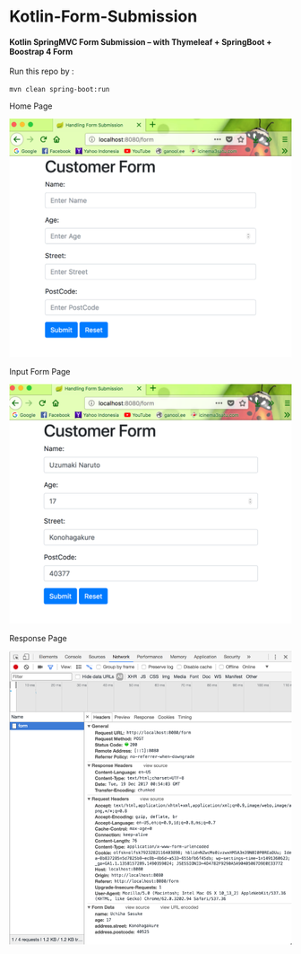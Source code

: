 # Kotlin-Form-Submission

#### Kotlin SpringMVC Form Submission – with Thymeleaf + SpringBoot + Boostrap 4 Form

Run this repo by :

`mvn clean spring-boot:run`

Home Page

![Home Page](img/home.png "Home Page")

Input Form Page

![Form Input](img/input.png "Input Page")

Response Page

![Response Page](img/response.png "Response Page")



